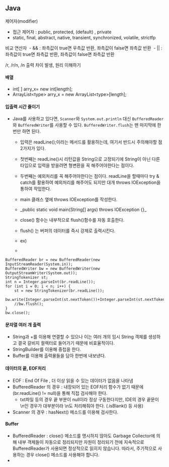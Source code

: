 
## Java

제어자(modifier)
- 접근 제어자 : public, protected, (default) , private
- static, final, abstract, native, transient, synchronized, volatile, strictfp

비교 연산자
 - && : 좌측값이 true면 우측값 반환, 좌측값이 false면 좌측값 반환
 - || : 좌측값이 true면 좌측값 반환, 좌측값이 false면 좌측값 반환

/r, /r/n, /n 출력 차이 발생, 원리 이해하기

#### 배열
- int\[ \] arry_x= new int\[length\];
- ArrayList\<type\> arry_x = new ArrayList\<type\>\[length\];

#### 입출력 시간 줄이기
- Java를 사용하고 있다면, `Scanner`와 `System.out.println` 대신 `BufferedReader`와 `BufferedWriter`를 사용할 수 있다. `BufferedWriter.flush`는 맨 마지막에 한 번만 하면 된다.
	- 입력은 readLine();이라는 메서드를 활용하는데, 여기서 반드시 주의해야할 점 2가지가 있다.
	
	- 첫번째는 readLine()시 리턴값을 String으로 고정되기에 String이 아닌 다른타입으로 입력을 받을려면 형변환을 꼭 해주어야한다는 점이다.
	
	- 두번째는 예외처리를 꼭 해주어야한다는 점이다. readLine을 할때마다 try & catch를 활용하여 예외처리를 해주어도 되지만 대개 throws IOException을 통하여 작업한다.
	
	- main 클래스 옆에 throws IOException를 작성한다.
	- \_public static void main(String\[\] args) throws IOException {}_
	
	- close() 함수는 내부적으로 flush()함수를 자동 호출한다.
	- flush() 는 버퍼의 데이터를 즉시 강제로 출력시킨다.
	
	- ex)
	- ```
```
BufferedReader br = new BufferedReader(new InputStreamReader(System.in));
BufferedWriter bw = new BufferedWriter(new OutputStreamWriter(System.out));
StringTokenizer st;
int n = Integer.parseInt(br.readLine());
for (int i = 0; i < n; i++) {
	st = new StringTokenizer(br.readLine());
	bw.write(Integer.parseInt(st.nextToken())+Integer.parseInt(st.nextToken())+"\n");
	//bw.flush();
}
bw.close();
```


#### 문자열 여러 개 출력
- String과 +를 이용해 연결할 수 있으나 이는 여러 개의 임시 String 객체를 생성하고 결국 갈비지 컬렉터로 들어가기 때문에 비효율적이다.
- StringBuilder를 이용해 중첩을 한다.
- Buffer를 이용해 출력물들을 담아 한번에 내보낸다.

#### 데이터의 끝, EOF처리
- EOF : End Of File , 더 이상 읽을 수 있는 데이터가 없음을 나타냄
- BufferedReader 의 경우 : 내장되어 있는 EOF처리 함수가 없기 때문에 (br.readLine() != null)을 통해 직접 검사해야 한다.
	- txt파일 등의 경우 끝 부분이 null이라 정상 구동한다지만, IDE의 경우 끝문이 \\n인 경우가 대부분이라 \\n도 처리해줘야 한다. (.isBlank() 등 사용)
- Scanner 의 경우 : hasNext() 메소드를 이용해 검사한다.

#### Buffer
- BufferedReader : close() 메소드를 명시하지 않아도 Garbage Collector에 의해 내부 객체들이 자동으로 정리되지만 자원이 정리되기 전에 지속적으로 BufferedReader가 사용되면 정상적으로 읽히지 않습니다. 따라서, 주기적으로 사용하는 경우 close() 메소드를 사용해야 합니다.
- 